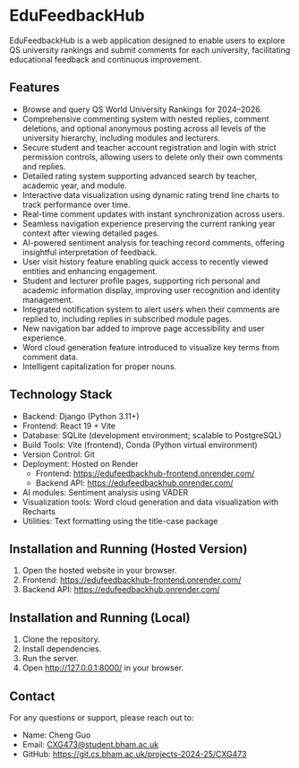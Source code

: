 # EduFeedbackHub

EduFeedbackHub is a web application designed to enable users to explore QS university rankings and submit comments for
each university, facilitating educational feedback and continuous improvement.

## Features

- Browse and query QS World University Rankings for 2024–2026.
- Comprehensive commenting system with nested replies, comment deletions, and optional anonymous posting across all
  levels of the university hierarchy, including modules and lecturers.
- Secure student and teacher account registration and login with strict permission controls, allowing users to delete
  only their own comments and replies.
- Detailed rating system supporting advanced search by teacher, academic year, and module.
- Interactive data visualization using dynamic rating trend line charts to track performance over time.
- Real-time comment updates with instant synchronization across users.
- Seamless navigation experience preserving the current ranking year context after viewing detailed pages.
- AI-powered sentiment analysis for teaching record comments, offering insightful interpretation of feedback.
- User visit history feature enabling quick access to recently viewed entities and enhancing engagement.
- Student and lecturer profile pages, supporting rich personal and academic information display, improving user
  recognition and identity management.
- Integrated notification system to alert users when their comments are replied to, including replies in subscribed
  module pages.
- New navigation bar added to improve page accessibility and user experience.
- Word cloud generation feature introduced to visualize key terms from comment data.
- Intelligent capitalization for proper nouns.

## Technology Stack

- Backend: Django (Python 3.11+)
- Frontend: React 19 + Vite
- Database: SQLite (development environment; scalable to PostgreSQL)
- Build Tools: Vite (frontend), Conda (Python virtual environment)
- Version Control: Git
- Deployment: Hosted on Render
    - Frontend: https://edufeedbackhub-frontend.onrender.com/
    - Backend API: https://edufeedbackhub.onrender.com/
- AI modules: Sentiment analysis using VADER  
- Visualization tools: Word cloud generation and data visualization with Recharts  
- Utilities: Text formatting using the title-case package



## Installation and Running (Hosted Version)

1. Open the hosted website in your browser.
2. Frontend: https://edufeedbackhub-frontend.onrender.com/
3. Backend API: https://edufeedbackhub.onrender.com/

## Installation and Running (Local)

1. Clone the repository.
2. Install dependencies.
3. Run the server.
4. Open http://127.0.0.1:8000/ in your browser.

## Contact

For any questions or support, please reach out to:

- Name: Cheng Guo
- Email: CXG473@student.bham.ac.uk
- GitHub: https://git.cs.bham.ac.uk/projects-2024-25/CXG473
